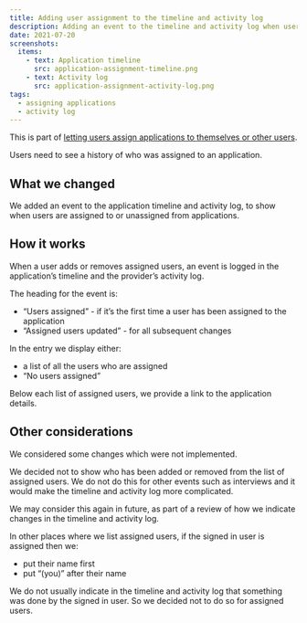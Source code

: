 ```yaml
---
title: Adding user assignment to the timeline and activity log
description: Adding an event to the timeline and activity log when users are assigned to or unassigned from an application
date: 2021-07-20
screenshots:
  items:
    - text: Application timeline
      src: application-assignment-timeline.png
    - text: Activity log
      src: application-assignment-activity-log.png
tags:
  - assigning applications
  - activity log
---
```


This is part of [letting users assign applications to themselves or other users](/manage-teacher-training-applications/assigning-applications-to-users/).

Users need to see a history of who was assigned to an application.

## What we changed

We added an event to the application timeline and activity log, to show when users are assigned to or unassigned from applications.

## How it works

When a user adds or removes assigned users, an event is logged in the application’s timeline and the provider’s activity log.

The heading for the event is:

- “Users assigned” - if it’s the first time a user has been assigned to the application
- “Assigned users updated” - for all subsequent changes

In the entry we display either:

- a list of all the users who are assigned
- “No users assigned”

Below each list of assigned users, we provide a link to the application details.

## Other considerations

We considered some changes which were not implemented.

We decided not to show who has been added or removed from the list of assigned users. We do not do this for other events such as interviews and it would make the timeline and activity log more complicated.

We may consider this again in future, as part of a review of how we indicate changes in the timeline and activity log.

In other places where we list assigned users, if the signed in user is assigned then we:

- put their name first
- put “(you)” after their name

We do not usually indicate in the timeline and activity log that something was done by the signed in user. So we decided not to do so for assigned users.
